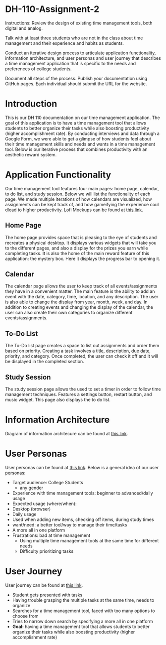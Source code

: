 # DH-110-Assignment-2

Instructions:
Review the design of existing time management tools, both digital and analog.

Talk with at least three students who are not in the class about time management and their experience and habits as students.

Conduct an iterative design process to articulate application functionality, information architecture, and user personas and user journey that describes a time management application that is specific to the needs and preferences of college students.

Document all steps of the process. Publish your documentation using GitHub pages. Each individual should submit the URL for the website. 

# Introduction
This is our DH 110 documentation on our time management application. The goal of this application is to have a time management tool that allows students to better organize their tasks while also boosting productivity (higher accomplishment rate). By conducting interviews and data through a Google Form, we were able to get a glimpse of how students feel about their time management skills and needs and wants in a time management tool. Below is our iterative process that combines productivity with an aesthetic reward system.

# Application Functionality
Our time management tool features four main pages: home page, calendar, to do list, and study session. Below we will list the functionality of each page. We made multiple iterations of how calendars are visualized, how assignments can be kept track of, and how gameifying the experience coul dlead to higher productivity. Lofi Mockups can be found at [this link](https://www.figma.com/file/z4diEp2ikh3coivU5Fnld7/DH-110%3A-Lofi-Mockups?type=design&node-id=0%3A1&mode=design&t=AsgbmDic8TUEgaCM-1).

## Home Page
The home page provides space that is pleasing to the eye of students and recreates a physical desktop. It displays various widgets that will take you to the different pages, and also a display for the prizes you earn while completing tasks. It is also the home of the main reward feature of this application: the mystery box. Here it displays the progress bar to opening it. 

## Calendar
The calendar page allows the user to keep track of all events/assignments they have in a convenient matter. The main feature is the ability to add an event with the date, category, time, location, and any description. The user is also able to change the display from year, month, week, and day. In addition to creating events and changing the display of the calendar, the user can also create their own categories to organize different events/assignments.

## To-Do List
The To-Do list page creates a space to list out assignments and order them based on priority. Creating a task involves a title, description, due date, priority, and category. Once completed, the user can check it off and it will be displayed in the completed section. 

## Study Session
The study session page allows the used to set a timer in order to follow time management techniques. Features a settings button, restart button, and music widget. This page also displays the to do list. 


# Information Architecture
Diagram of information architecure can be found at [this link](https://www.figma.com/file/vIECxlx5fW1dsU9nlJs6GU/DH-110%3A-Information-Architecture-and-User-Journey?type=whiteboard&node-id=0%3A1&t=FP45YPhi6fW4Ro7U-1).

# User Personas
User personas can be found at [this link](https://www.figma.com/file/GPJxxETwDxRtRMI2JHvb2R/User-Persona?type=design&node-id=0%3A1&mode=design&t=Ts6mkRI3PBu8y4LO-1).
Below is a general idea of our user personas:
- Target audience: College Students
  - any gender
- Experience with time management tools: beginner to advanced/daily usage
- Expected usage (where/when): 
- Desktop (browser)
- Daily usage 
- Used when adding new items, checking off items, during study times
- want/need: a better tool/way to manage their time/tasks
- A more all in one platform 
- Frustrations: bad at time management
  - Using multiple time management tools at the same time for different needs
  - Difficulty prioritizing tasks


# User Journey
User journey can be found at [this link](https://www.figma.com/file/vIECxlx5fW1dsU9nlJs6GU/DH-110%3A-Information-Architecture-and-User-Journey?type=whiteboard&node-id=0%3A1&t=FP45YPhi6fW4Ro7U-1).
- Student gets presented with tasks
- Having trouble grasping the multiple tasks at the same time, needs to organize
- Searches for a time management tool, faced with too many options to choose from
- Tries to narrow down search by specifying a more all in one platform
- **Goal:** having a time management tool that allows students to better organize their tasks while also boosting productivity (higher accomplishment rate)

